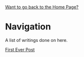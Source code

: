 [Want to go back to the Home Page?](index.md)
# Navigation

A list of writings done on here.

[First Ever Post](posts/2022-08-04_First_Post.md)

